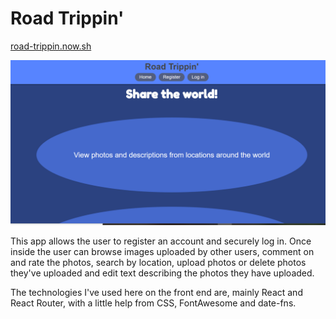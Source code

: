 # Road Trippin'

[road-trippin.now.sh](https://road-trippin.now.sh)

![Road Trippin' Landing Page](./src/road-trippin-screenshot.png)

This app allows the user to register an account and securely log in.  Once inside the user can browse images uploaded by other users, comment on and rate the photos, search by location, upload photos or delete photos they've uploaded and edit text describing the photos they have uploaded.

The technologies I've used here on the front end are, mainly React and React Router, with a little help from CSS, FontAwesome and date-fns.